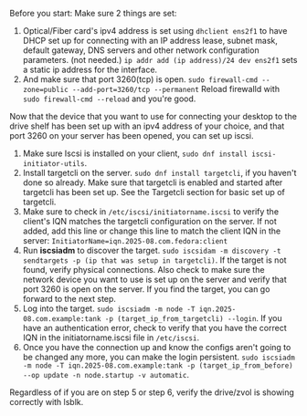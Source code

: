 Before you start: Make sure 2 things are set:

1. Optical/Fiber card's ipv4 address is set using `dhclient ens2f1`  to have DHCP set up for connecting with an IP address lease, subnet mask, default gateway, DNS servers and other network configuration parameters. (not needed.) `ip addr add (ip address)/24 dev ens2f1` sets a static ip address for the interface.
2. And make sure that port 3260(tcp) is open. `sudo firewall-cmd --zone=public --add-port=3260/tcp --permanent` Reload firewalld with `sudo firewall-cmd --reload` and you're good.

Now that the device that you want to use for connecting your desktop to the drive shelf has been set up with an ipv4 address of your choice, and that port 3260 on your server has been opened, you can set up iscsi.

1. Make sure Iscsi is installed on your client, `sudo dnf install iscsi-initiator-utils`.
2. Install targetcli on the server. `sudo dnf install targetcli`, if you haven't done so already. Make sure that targetcli is enabled and started after targetcli has been set up. See the Targetcli section for basic set up of targetcli. 
3. Make sure to check in `/etc/iscsi/initiatorname.iscsi` to verify the client's IQN matches the targetcli configuration on the server. If not added, add this line or change this line to match the client IQN in the server: `InitiatorName=iqn.2025-08.com.fedora:client`
4. Run **iscsiadm** to discover the target. `sudo iscsidam -m discovery -t sendtargets -p (ip that was setup in targetcli)`. If the target is not found, verify physical connections. Also check to make sure the network device you want to use is set up on the server and verify that port 3260 is open on the server. If you find the target, you can go forward to the next step.
5. Log into the target. `sudo iscsiadm -m node -T iqn.2025-08.com.example:tank -p (target_ip_from_targetcli) --login`. If you have an authentication error, check to verify that you have the correct IQN in the initiatorname.iscsi file in `/etc/iscsi`. 
6. Once you have the connection up and know the configs aren't going to be changed any more, you can make the login persistent. `sudo iscsiadm -m node -T iqn.2025-08.com.example:tank -p (target_ip_from_before) --op update -n node.startup -v automatic`.

Regardless of if you are on step 5 or step 6, verify the drive/zvol is showing correctly with lsblk. 